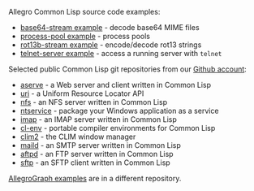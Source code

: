 Allegro Common Lisp source code examples:

* [base64-stream example](streams/base64/README.md) - decode base64 MIME files
* [process-pool example](process-pool/README.md) - process pools
* [rot13b-stream example](streams/rot13b/README.md) - encode/decode rot13 strings
* [telnet-server example](telnet-server/README.md) - access a running
   server with `telnet`

Selected public Common Lisp git repositories from our [Github account](https://github.com/franzinc):

* [aserve](https://github.com/franzinc/aserve) - a Web server and
   client written in Common Lisp
* [uri](https://github.com/franzinc/uri) - a Uniform Resource Locator API
* [nfs](https://github.com/franzinc/nfs) - an NFS server written in
   Common Lisp
* [ntservice](https://github.com/franzinc/ntservice) - package your
   Windows application as a service
* [imap](https://github.com/franzinc/imap) - an IMAP server written in
   Common Lisp
* [cl-env](https://github.com/franzinc/cl-env) - portable compiler
   environments for Common Lisp
* [clim2](https://github.com/franzinc/clim2) - the CLIM window manager
* [maild](https://github.com/franzinc/maild) - an SMTP server written
   in Common Lisp
* [aftpd](https://github.com/franzinc/aftpd) - an FTP server written
   in Common Lisp
* [sftp](https://github.com/franzinc/sftp) - an SFTP client written in
   Common Lisp

[AllegroGraph examples](https://github.com/franzinc/agraph-examples)
are in a different repository.
